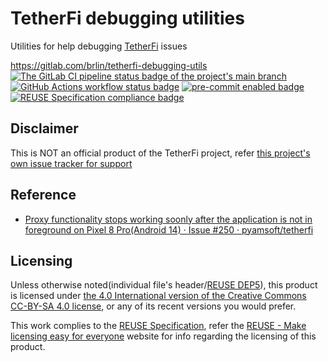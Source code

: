 # TetherFi debugging utilities

Utilities for help debugging [TetherFi](https://github.com/pyamsoft/tetherfi) issues

<https://gitlab.com/brlin/tetherfi-debugging-utils>  
[![The GitLab CI pipeline status badge of the project's `main` branch](https://gitlab.com/brlin/tetherfi-debugging-utils/badges/main/pipeline.svg?ignore_skipped=true "Click here to check out the comprehensive status of the GitLab CI pipelines")](https://gitlab.com/brlin/tetherfi-debugging-utils/-/pipelines) [![GitHub Actions workflow status badge](https://github.com/brlin-tw/tetherfi-debugging-utils/actions/workflows/check-potential-problems.yml/badge.svg "GitHub Actions workflow status")](https://github.com/brlin-tw/tetherfi-debugging-utils/actions/workflows/check-potential-problems.yml) [![pre-commit enabled badge](https://img.shields.io/badge/pre--commit-enabled-brightgreen?logo=pre-commit&logoColor=white "This project uses pre-commit to check potential problems")](https://pre-commit.com/) [![REUSE Specification compliance badge](https://api.reuse.software/badge/gitlab.com/brlin/tetherfi-debugging-utils "This project complies to the REUSE specification to decrease software licensing costs")](https://api.reuse.software/info/gitlab.com/brlin/tetherfi-debugging-utils)

## Disclaimer

This is NOT an official product of the TetherFi project, refer [this project's own issue tracker for support](https://gitlab.com/brlin/tetherfi-debugging-utils/-/issues)

## Reference

* [Proxy functionality stops working soonly after the application is not in foreground on Pixel 8 Pro(Android 14) · Issue #250 · pyamsoft/tetherfi](https://github.com/pyamsoft/tetherfi/issues/250)

## Licensing

Unless otherwise noted(individual file's header/[REUSE DEP5](.reuse/dep5)), this product is licensed under [the 4.0 International version of the Creative Commons CC-BY-SA 4.0 license](https://creativecommons.org/licenses/by-sa/4.0), or any of its recent versions you would prefer.

This work complies to the [REUSE Specification](https://reuse.software/spec/), refer the [REUSE - Make licensing easy for everyone](https://reuse.software/) website for info regarding the licensing of this product.
